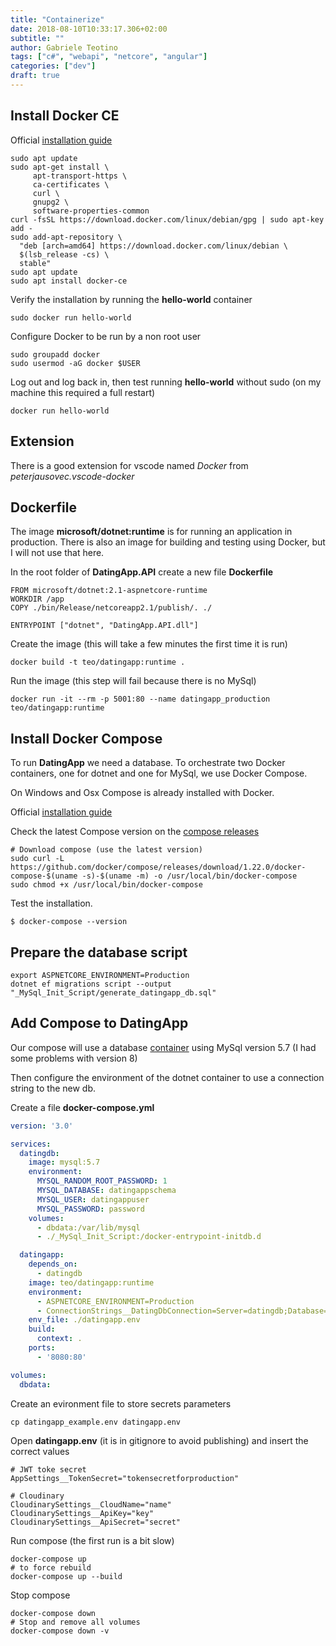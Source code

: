 ```yaml
---
title: "Containerize"
date: 2018-08-10T10:33:17.306+02:00
subtitle: ""
author: Gabriele Teotino
tags: ["c#", "webapi", "netcore", "angular"]
categories: ["dev"]
draft: true
---
```


## Install Docker CE

Official [installation guide](https://docs.docker.com/install/linux/docker-ce/debian/)

```shell
sudo apt update
sudo apt-get install \
     apt-transport-https \
     ca-certificates \
     curl \
     gnupg2 \
     software-properties-common
curl -fsSL https://download.docker.com/linux/debian/gpg | sudo apt-key add -
sudo add-apt-repository \
  "deb [arch=amd64] https://download.docker.com/linux/debian \
  $(lsb_release -cs) \
  stable"
sudo apt update
sudo apt install docker-ce
```

Verify the installation by running the **hello-world** container

```shell
sudo docker run hello-world
```

Configure Docker to be run by a non root user

```shell
sudo groupadd docker
sudo usermod -aG docker $USER
```

Log out and log back in, then test running **hello-world** without sudo (on my machine this required a full restart)

```shell
docker run hello-world
```

## Extension

There is a good extension for vscode named *Docker* from *peterjausovec.vscode-docker*

## Dockerfile

The image **microsoft/dotnet:runtime** is for running an application in production. There is also an image for building and testing using Docker, but I will not use that here.

In the root folder of **DatingApp.API** create a new file **Dockerfile**

```shell
FROM microsoft/dotnet:2.1-aspnetcore-runtime
WORKDIR /app
COPY ./bin/Release/netcoreapp2.1/publish/. ./

ENTRYPOINT ["dotnet", "DatingApp.API.dll"]
```

Create the image (this will take a few minutes the first time it is run)

```shell
docker build -t teo/datingapp:runtime .
```

Run the image (this step will fail because there is no MySql)

```shell
docker run -it --rm -p 5001:80 --name datingapp_production teo/datingapp:runtime
```

## Install Docker Compose

To run **DatingApp** we need a database. To orchestrate two Docker containers, one for dotnet and one for MySql, we use Docker Compose.

On Windows and Osx Compose is already installed with Docker.

Official [installation guide](https://docs.docker.com/compose/install/)

Check the latest Compose version on the [compose releases](https://github.com/docker/compose/releases)

```shell
# Download compose (use the latest version)
sudo curl -L https://github.com/docker/compose/releases/download/1.22.0/docker-compose-$(uname -s)-$(uname -m) -o /usr/local/bin/docker-compose
sudo chmod +x /usr/local/bin/docker-compose
```

Test the installation.

```shell
$ docker-compose --version
```

## Prepare the database script

```shell
export ASPNETCORE_ENVIRONMENT=Production
dotnet ef migrations script --output "_MySql_Init_Script/generate_datingapp_db.sql"
```

## Add Compose to DatingApp

Our compose will use a database [container](https://hub.docker.com/_/mysql/) using MySql version 5.7 (I had some problems with version 8)

Then configure the environment of the dotnet container to use a connection string to the new db.

Create a file **docker-compose.yml**

```yaml
version: '3.0'

services:
  datingdb:
    image: mysql:5.7
    environment:
      MYSQL_RANDOM_ROOT_PASSWORD: 1
      MYSQL_DATABASE: datingappschema
      MYSQL_USER: datingappuser
      MYSQL_PASSWORD: password
    volumes:
      - dbdata:/var/lib/mysql
      - ./_MySql_Init_Script:/docker-entrypoint-initdb.d

  datingapp:
    depends_on:
      - datingdb
    image: teo/datingapp:runtime
    environment:
      - ASPNETCORE_ENVIRONMENT=Production
      - ConnectionStrings__DatingDbConnection=Server=datingdb;Database=datingappschema;Uid=datingappuser;Pwd=password;
    env_file: ./datingapp.env
    build:
      context: .
    ports:
      - '8080:80'

volumes:
  dbdata:
```

Create an evironment file to store secrets parameters

```shell
cp datingapp_example.env datingapp.env
```

Open **datingapp.env** (it is in gitignore to avoid publishing) and insert the correct values

```
# JWT toke secret
AppSettings__TokenSecret="tokensecretforproduction"

# Cloudinary
CloudinarySettings__CloudName="name"
CloudinarySettings__ApiKey="key"
CloudinarySettings__ApiSecret="secret"
```

Run compose (the first run is a bit slow)

```shell
docker-compose up
# to force rebuild
docker-compose up --build
```

Stop compose

```shell
docker-compose down
# Stop and remove all volumes
docker-compose down -v
```
